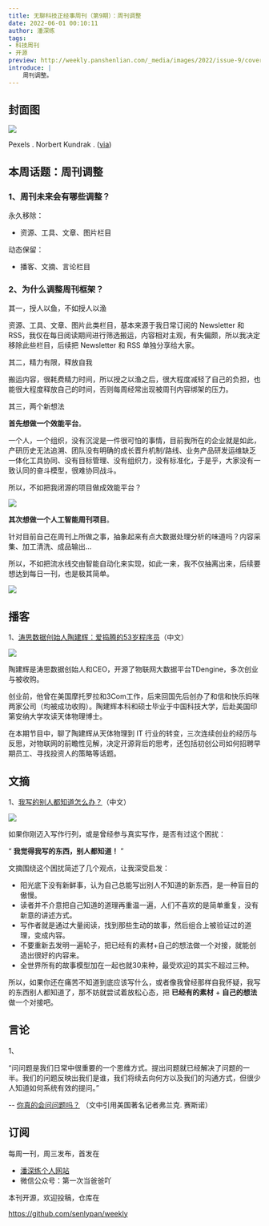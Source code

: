 ```yaml
---
title: 无聊科技正经事周刊（第9期）：周刊调整
date: 2022-06-01 00:10:11
author: 潘深练
tags:
- 科技周刊
- 开源
preview: http://weekly.panshenlian.com/_media/images/2022/issue-9/cover.jpg
introduce: |
    周刊调整。
---
```


## 封面图

![](http://weekly.panshenlian.com/_media/images/2022/issue-9/cover.jpg)

Pexels . Norbert Kundrak . ([via](https://www.pexels.com/zh-cn/photo/3625023/))

## 本周话题：周刊调整

### 1、周刊未来会有哪些调整？

永久移除：

- 资源、工具、文章、图片栏目

动态保留：

- 播客、文摘、言论栏目

### 2、为什么调整周刊框架？

其一，授人以鱼，不如授人以渔

资源、工具、文章、图片此类栏目，基本来源于我日常订阅的 Newsletter 和 RSS，我仅在每日阅读期间进行筛选搬运，内容相对主观，有失偏颇，所以我决定移除此些栏目，后续把 Newsletter 和 RSS 单独分享给大家。

其二，精力有限，释放自我

搬运内容，很耗费精力时间，所以授之以渔之后，很大程度减轻了自己的负担，也能很大程度释放自己的时间，否则每周经常出现被周刊内容绑架的压力。

其三，两个新想法

**首先想做一个效能平台**。

一个人，一个组织，没有沉淀是一件很可怕的事情，目前我所在的企业就是如此，产研历史无法追溯、团队没有明确的成长晋升机制/路线、业务产品研发运维缺乏一体化工具协同、没有目标管理、没有组织力，没有标准化，于是乎，大家没有一致认同的奋斗模型，很难协同战斗。

所以，不如把我闭源的项目做成效能平台？

![](http://weekly.panshenlian.com/_media/images/2022/issue-9/topic-002.jpg)

**其次想做一个人工智能周刊项目**。

针对目前自己在周刊上所做之事，抽象起来有点大数据处理分析的味道吗？内容采集、加工清洗、成品输出... 

所以，不如把流水线交由智能自动化来实现，如此一来，我不仅抽离出来，后续要想达到每日一刊，也是极其简单。

![](http://weekly.panshenlian.com/_media/images/2022/issue-9/topic-001.jpg)

## 播客

1、[涛思数据创始人陶建辉：爱捣腾的53岁程序员](https://www.ximalaya.com/sound/440665194)（中文）

![](http://weekly.panshenlian.com/_media/images/2022/issue-9/boke-001.jpg)

陶建辉是涛思数据创始人和CEO，开源了物联网大数据平台TDengine，多次创业与被收购。

创业前，他曾在美国摩托罗拉和3Com工作，后来回国先后创办了和信和快乐妈咪两家公司（均被成功收购）。陶建辉本科和硕士毕业于中国科技大学，后赴美国印第安纳大学攻读天体物理博士。

在本期节目中，聊了陶建辉从天体物理到 IT 行业的转变，三次连续创业的经历与反思，对物联网的前瞻性见解，决定开源背后的思考，还包括初创公司如何招聘早期员工、寻找投资人的策略等话题。

## 文摘

1、[我写的别人都知道怎么办？](https://mp.weixin.qq.com/s/-XoazO5iZdhga8bZQvre1g)（中文）

![](http://weekly.panshenlian.com/_media/images/2022/issue-9/post-001.jpg)

如果你刚迈入写作行列，或是曾经参与真实写作，是否有过这个困扰：

“ **我觉得我写的东西，别人都知道！** ”

文摘围绕这个困扰简述了几个观点，让我深受启发：

- 阳光底下没有新鲜事，认为自己总能写出别人不知道的新东西，是一种盲目的傲慢。
- 读者并不介意把自己知道的道理再重温一遍，人们不喜欢的是简单重复，没有新意的讲述方式。
- 写作者就是通过大量阅读，找到那些生动的故事，然后组合上被验证过的道理，变成内容。
- 不要重新去发明一遍轮子，把已经有的素材+自己的想法做一个对接，就能创造出很好的内容来。
- 全世界所有的故事模型加在一起也就30来种，最受欢迎的其实不超过三种。

所以，如果你还在痛苦不知道到底应该写什么，或者像我曾经那样自我怀疑，我写的东西别人都知道了，那不妨就尝试着放松心态，把 **已经有的素材** + **自己的想法** 做一个对接吧。

## 言论

1、

“问问题是我们日常中很重要的一个思维方式。提出问题就已经解决了问题的一半。我们的问题反映出我们是谁，我们将续去向何方以及我们的沟通方式，但很少人知道如何系统有效的提问。”

-- [你真的会问问题吗？](https://time.geekbang.org/column/article/94077) （文中引用美国著名记者弗兰克. 赛斯诺）

## 订阅

每周一刊，周三发布，首发在

- [潘深练个人网站](https://www.panshenlian.com)
- 微信公众号：第一次当爸爸吖

本刊开源，欢迎投稿，仓库在

https://github.com/senlypan/weekly